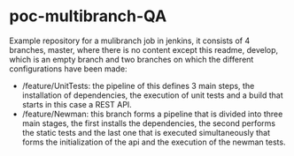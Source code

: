 # poc-multibranch-QA

Example repository for a mulibranch job in jenkins, it consists of 4 branches, master, where there is no content except this readme, develop, which is an empty branch and two branches on which the different configurations have been made:

- /feature/UnitTests: the pipeline of this defines 3 main steps, the installation of dependencies, the execution of unit tests and a build that starts in this case a REST API.
- /feature/Newman: this branch forms a pipeline that is divided into three main stages, the first installs the dependencies, the second performs the static tests and the last one that is executed simultaneously that forms the initialization of the api and the execution of the newman tests.
